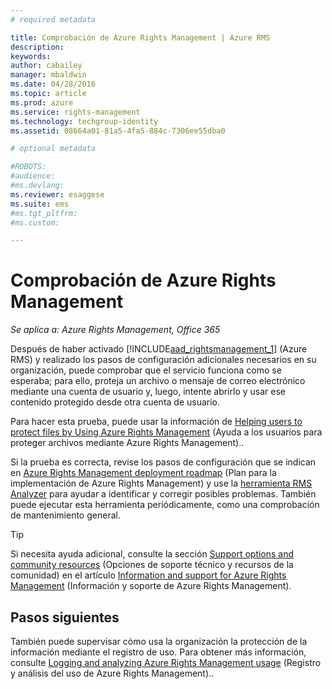 ```yaml
---
# required metadata

title: Comprobación de Azure Rights Management | Azure RMS
description:
keywords:
author: cabailey
manager: mbaldwin
ms.date: 04/28/2016
ms.topic: article
ms.prod: azure
ms.service: rights-management
ms.technology: techgroup-identity
ms.assetid: 08664a01-81a5-4fa5-884c-7306ee55dba0

# optional metadata

#ROBOTS:
#audience:
#ms.devlang:
ms.reviewer: esaggese
ms.suite: ems
#ms.tgt_pltfrm:
#ms.custom:

---
```


# Comprobación de Azure Rights Management

*Se aplica a: Azure Rights Management, Office 365*

Después de haber activado [!INCLUDE[aad_rightsmanagement_1](../includes/aad_rightsmanagement_1_md.md)] (Azure RMS) y realizado los pasos de configuración adicionales necesarios en su organización, puede comprobar que el servicio funciona como se esperaba; para ello, proteja un archivo o mensaje de correo electrónico mediante una cuenta de usuario y, luego, intente abrirlo y usar ese contenido protegido desde otra cuenta de usuario.

Para hacer esta prueba, puede usar la información de [Helping users to protect files by Using Azure Rights Management](help-users.md) (Ayuda a los usuarios para proteger archivos mediante Azure Rights Management)..

Si la prueba es correcta, revise los pasos de configuración que se indican en [Azure Rights Management deployment roadmap](../plan-design/deployment-roadmap.md) (Plan para la implementación de Azure Rights Management) y use la [herramienta RMS Analyzer](http://www.microsoft.com/en-us/download/details.aspx?id=46437) para ayudar a identificar y corregir posibles problemas. También puede ejecutar esta herramienta periódicamente, como una comprobación de mantenimiento general.

> [!TIP]
> Si necesita ayuda adicional, consulte la sección [Support options and community resources](../get-started/information-support.md##support-options-and-community-resources) (Opciones de soporte técnico y recursos de la comunidad) en el artículo [Information and support for Azure Rights Management](../get-started/information-support.md) (Información y soporte de Azure Rights Management).

## Pasos siguientes

También puede supervisar cómo usa la organización la protección de la información mediante el registro de uso. Para obtener más información, consulte [Logging and analyzing Azure Rights Management usage](log-analyze-usage.md) (Registro y análisis del uso de Azure Rights Management)..





<!--HONumber=Apr16_HO4-->


